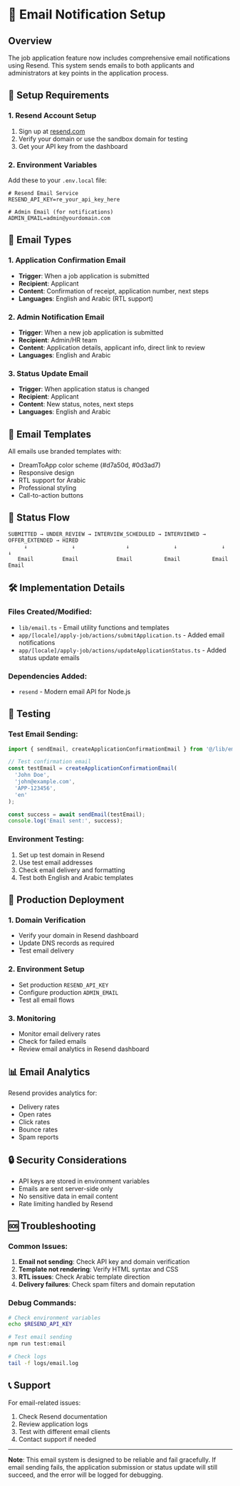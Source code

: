 # 📧 Email Notification Setup

## Overview

The job application feature now includes comprehensive email notifications using Resend. This system sends emails to both applicants and administrators at key points in the application process.

## 🔧 Setup Requirements

### 1. Resend Account Setup
1. Sign up at [resend.com](https://resend.com)
2. Verify your domain or use the sandbox domain for testing
3. Get your API key from the dashboard

### 2. Environment Variables
Add these to your `.env.local` file:

```env
# Resend Email Service
RESEND_API_KEY=re_your_api_key_here

# Admin Email (for notifications)
ADMIN_EMAIL=admin@yourdomain.com
```

## 📨 Email Types

### 1. Application Confirmation Email
- **Trigger**: When a job application is submitted
- **Recipient**: Applicant
- **Content**: Confirmation of receipt, application number, next steps
- **Languages**: English and Arabic (RTL support)

### 2. Admin Notification Email
- **Trigger**: When a new job application is submitted
- **Recipient**: Admin/HR team
- **Content**: Application details, applicant info, direct link to review
- **Languages**: English and Arabic

### 3. Status Update Email
- **Trigger**: When application status is changed
- **Recipient**: Applicant
- **Content**: New status, notes, next steps
- **Languages**: English and Arabic

## 🎨 Email Templates

All emails use branded templates with:
- DreamToApp color scheme (#d7a50d, #0d3ad7)
- Responsive design
- RTL support for Arabic
- Professional styling
- Call-to-action buttons

## 🔄 Status Flow

```
SUBMITTED → UNDER_REVIEW → INTERVIEW_SCHEDULED → INTERVIEWED → OFFER_EXTENDED → HIRED
     ↓              ↓                ↓              ↓              ↓           ↓
   Email         Email            Email          Email          Email       Email
```

## 🛠️ Implementation Details

### Files Created/Modified:
- `lib/email.ts` - Email utility functions and templates
- `app/[locale]/apply-job/actions/submitApplication.ts` - Added email notifications
- `app/[locale]/apply-job/actions/updateApplicationStatus.ts` - Added status update emails

### Dependencies Added:
- `resend` - Modern email API for Node.js

## 🧪 Testing

### Test Email Sending:
```typescript
import { sendEmail, createApplicationConfirmationEmail } from '@/lib/email';

// Test confirmation email
const testEmail = createApplicationConfirmationEmail(
  'John Doe',
  'john@example.com',
  'APP-123456',
  'en'
);

const success = await sendEmail(testEmail);
console.log('Email sent:', success);
```

### Environment Testing:
1. Set up test domain in Resend
2. Use test email addresses
3. Check email delivery and formatting
4. Test both English and Arabic templates

## 🚀 Production Deployment

### 1. Domain Verification
- Verify your domain in Resend dashboard
- Update DNS records as required
- Test email delivery

### 2. Environment Setup
- Set production `RESEND_API_KEY`
- Configure production `ADMIN_EMAIL`
- Test all email flows

### 3. Monitoring
- Monitor email delivery rates
- Check for failed emails
- Review email analytics in Resend dashboard

## 📊 Email Analytics

Resend provides analytics for:
- Delivery rates
- Open rates
- Click rates
- Bounce rates
- Spam reports

## 🔒 Security Considerations

- API keys are stored in environment variables
- Emails are sent server-side only
- No sensitive data in email content
- Rate limiting handled by Resend

## 🆘 Troubleshooting

### Common Issues:
1. **Email not sending**: Check API key and domain verification
2. **Template not rendering**: Verify HTML syntax and CSS
3. **RTL issues**: Check Arabic template direction
4. **Delivery failures**: Check spam filters and domain reputation

### Debug Commands:
```bash
# Check environment variables
echo $RESEND_API_KEY

# Test email sending
npm run test:email

# Check logs
tail -f logs/email.log
```

## 📞 Support

For email-related issues:
1. Check Resend documentation
2. Review application logs
3. Test with different email clients
4. Contact support if needed

---

**Note**: This email system is designed to be reliable and fail gracefully. If email sending fails, the application submission or status update will still succeed, and the error will be logged for debugging. 